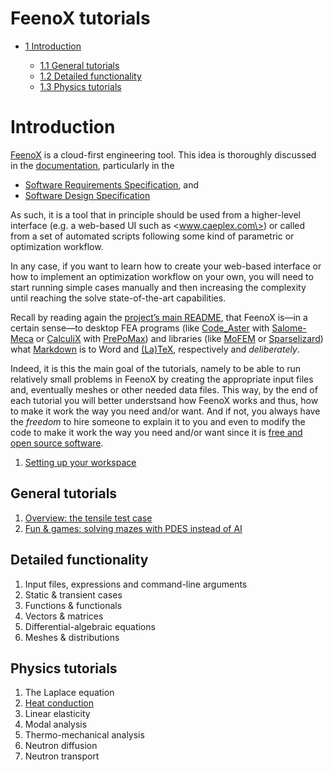 # FeenoX tutorials

- [<span class="toc-section-number">1</span> Introduction][]
  - [<span class="toc-section-number">1.1</span> General tutorials][]
  - [<span class="toc-section-number">1.2</span> Detailed
    functionality][]
  - [<span class="toc-section-number">1.3</span> Physics tutorials][]

  [<span class="toc-section-number">1</span> Introduction]: #introduction
  [<span class="toc-section-number">1.1</span> General tutorials]: #general-tutorials
  [<span class="toc-section-number">1.2</span> Detailed functionality]: #detailed-functionality
  [<span class="toc-section-number">1.3</span> Physics tutorials]: #physics-tutorials

# Introduction

[FeenoX][] is a cloud-first engineering tool. This idea is thoroughly
discussed in the [documentation][], particularly in the

- [Software Requirements Specification][], and
- [Software Design Specification][]

As such, it is a tool that in principle should be used from a
higher-level interface (e.g. a web-based UI such as \<www.caeplex.com\>)
or called from a set of automated scripts following some kind of
parametric or optimization workflow.

In any case, if you want to learn how to create your web-based interface
or how to implement an optimization workflow on your own, you will need
to start running simple cases manually and then increasing the
complexity until reaching the solve state-of-the-art capabilities.

Recall by reading again the [project’s main README][], that FeenoX is—in
a certain sense—to desktop FEA programs (like [Code_Aster][] with
[Salome-Meca][] or [CalculiX][] with [PrePoMax][]) and libraries (like
[MoFEM][] or [Sparselizard][]) what [Markdown][] is to Word and
[(La)TeX][], respectively and *deliberately*.

Indeed, it is this the main goal of the tutorials, namely to be able to
run relatively small problems in FeenoX by creating the appropriate
input files and, eventually meshes or other needed data files. This way,
by the end of each tutorial you will better understsand how FeenoX works
and thus, how to make it work the way you need and/or want. And if not,
you always have the *freedom* to hire someone to explain it to you and
even to modify the code to make it work the way you need and/or want
since it is [free and open source software][].

1.  [Setting up your workspace][]

  [FeenoX]: https://www.seamplex.com/feenox
  [documentation]: https://www.seamplex.com/feenox/doc
  [Software Requirements Specification]: https://www.seamplex.com/feenox/doc/srs.html
  [Software Design Specification]: https://www.seamplex.com/feenox/doc/sds.html
  [project’s main README]: https://github.com/seamplex/feenox
  [Code_Aster]: https://www.code-aster.org/spip.php?rubrique2
  [Salome-Meca]: https://www.code-aster.org/V2/spip.php?article303
  [CalculiX]: http://www.calculix.de/
  [PrePoMax]: https://prepomax.fs.um.si/
  [MoFEM]: http://mofem.eng.gla.ac.uk/mofem/html/
  [Sparselizard]: http://sparselizard.org/
  [Markdown]: https://commonmark.org/
  [(La)TeX]: https://en.wikipedia.org/wiki/LaTeX
  [free and open source software]: https://www.seamplex.com/feenox/#licensing
  [Setting up your workspace]: https://www.seamplex.com/feenox/doc/tutorials/000-setup

## General tutorials

1.  [Overview: the tensile test case][]
2.  [Fun & games: solving mazes with PDES instead of AI][]

  [Overview: the tensile test case]: https://www.seamplex.com/feenox/doc/tutorials/110-tensile-test
  [Fun & games: solving mazes with PDES instead of AI]: https://www.seamplex.com/feenox/doc/tutorials/120-mazes

## Detailed functionality

1.  Input files, expressions and command-line arguments
2.  Static & transient cases
3.  Functions & functionals
4.  Vectors & matrices
5.  Differential-algebraic equations
6.  Meshes & distributions

## Physics tutorials

1.  The Laplace equation
2.  [Heat conduction][]
3.  Linear elasticity
4.  Modal analysis
5.  Thermo-mechanical analysis
6.  Neutron diffusion
7.  Neutron transport

  [Heat conduction]: https://www.seamplex.com/feenox/doc/tutorials/320-thermal
